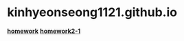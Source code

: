 # kinhyeonseong1121.github.io

[**homework**](http://kimhyeonseong1121.github.io/homework.html)  [**homework2-1**](http://kimhyeonseong1121.github.io/homework2-1.html)
